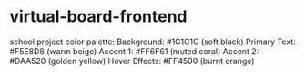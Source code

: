 # virtual-board-frontend
school project
color palette:
Background: #1C1C1C (soft black)
Primary Text: #F5E8D8 (warm beige)
Accent 1: #FF6F61 (muted coral)
Accent 2: #DAA520 (golden yellow)
Hover Effects: #FF4500 (burnt orange)
